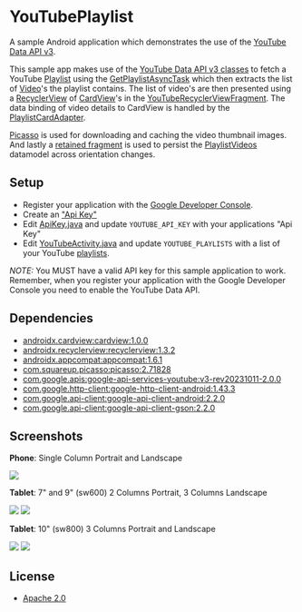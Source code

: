 YouTubePlaylist
===============

A sample Android application which demonstrates the use of the [YouTube Data API v3](https://developers.google.com/youtube/v3/).

This sample app makes use of the [YouTube Data API v3 classes](https://developers.google.com/resources/api-libraries/documentation/youtube/v3/java/latest/) to fetch a YouTube [Playlist](https://developers.google.com/resources/api-libraries/documentation/youtube/v3/java/latest/com/google/api/services/youtube/model/Playlist.html) using the [GetPlaylistAsyncTask](app/src/main/java/com/akoscz/youtube/GetPlaylistAsyncTask.java) which then extracts the list of [Video](https://developers.google.com/resources/api-libraries/documentation/youtube/v3/java/latest/com/google/api/services/youtube/model/Video.html)'s the playlist contains.  The list of video's are then presented using a [RecyclerView](https://developer.android.com/reference/android/support/v7/widget/RecyclerView.html) of [CardView](https://developer.android.com/reference/android/support/v7/widget/CardView.html)'s in the [YouTubeRecyclerViewFragment](app/src/main/java/com/akoscz/youtube/YouTubeRecyclerViewFragment.java).  The data binding of video details to CardView is handled by the [PlaylistCardAdapter](app/src/main/java/com/akoscz/youtube/PlaylistCardAdapter.java).

[Picasso](https://github.com/square/picasso) is used for downloading and caching the video thumbnail images.
And lastly a [retained fragment](http://developer.android.com/guide/topics/resources/runtime-changes.html#RetainingAnObject) is used to persist the [PlaylistVideos](app/src/main/java/com/akoscz/youtube/model/PlaylistVideos.java) datamodel across orientation changes.

## Setup
  
  * Register your application with the [Google Developer Console](https://developers.google.com/youtube/registering_an_application).
  * Create an ["Api Key"](https://developers.google.com/youtube/registering_an_application#Create_API_Keys)
  * Edit [ApiKey.java](app/src/main/java/com/akoscz/youtube/ApiKey.java) and update `YOUTUBE_API_KEY` with your applications "Api Key"
  * Edit [YouTubeActivity.java](app/src/main/java/com/akoscz/youtube/YouTubeActivity.java) and update `YOUTUBE_PLAYLISTS` with a list of your YouTube [playlists](https://www.youtube.com/playlistVideos?list=PLWz5rJ2EKKc_XOgcRukSoKKjewFJZrKV0).

*NOTE:* You MUST have a valid API key for this sample application to work. Remember, when you register your application with the Google Developer Console you need to enable the YouTube Data API.
  
## Dependencies

  * [androidx.cardview:cardview:1.0.0](https://developer.android.com/jetpack/androidx/releases/cardview)
  * [androidx.recyclerview:recyclerview:1.3.2](https://developer.android.com/jetpack/androidx/releases/recyclerview)
  * [androidx.appcompat:appcompat:1.6.1](https://developer.android.com/jetpack/androidx/releases/appcompat)
  * [com.squareup.picasso:picasso:2.71828](https://github.com/square/picasso)
  * [com.google.apis:google-api-services-youtube:v3-rev20231011-2.0.0](https://developers.google.com/api-client-library/java/apis/youtube/v3)
  * [com.google.http-client:google-http-client-android:1.43.3](https://github.com/google/google-http-java-client)
  * [com.google.api-client:google-api-client-android:2.2.0](https://github.com/google/google-api-java-client)
  * [com.google.api-client:google-api-client-gson:2.2.0](https://github.com/google/google-api-java-client)

## Screenshots
__Phone__: Single Column Portrait and Landscape

![](screenshots/phone-port.png)

__Tablet__: 7" and 9" (sw600) 2 Columns Portrait, 3 Columns Landscape

![](screenshots/tablet_7_9-port.png)
![](screenshots/tablet_7_9-land.png)

__Tablet__: 10" (sw800) 3 Columns Portrait and Landscape

![](screenshots/tablet_10-port.png)
![](screenshots/tablet_10-land.png)

## License

  * [Apache 2.0](http://www.apache.org/licenses/LICENSE-2.0.html)
  
